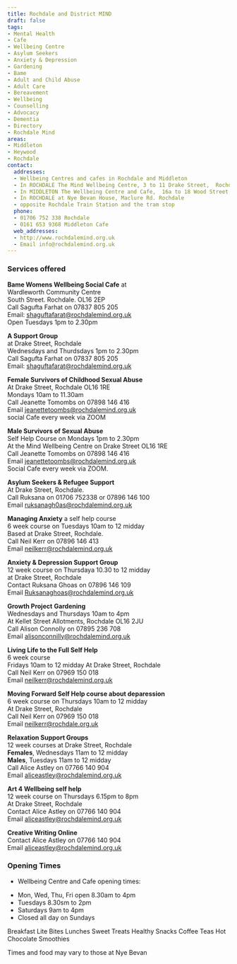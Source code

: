```yaml
---
title: Rochdale and District MIND
draft: false
tags:
- Mental Health
- Cafe 
- Wellbeing Centre
- Asylum Seekers
- Anxiety & Depression
- Gardening
- Bame
- Adult and Child Abuse
- Adult Care
- Bereavement
- Wellbeing
- Counselling
- Advocacy
- Dementia
- Directory
- Rochdale Mind
areas:
- Middleton
- Heywood
- Rochdale
contact:
  addresses:
  - Wellbeing Centres and cafes in Rochdale and Middleton  
  - In ROCHDALE The Mind Wellbeing Centre, 3 to 11 Drake Street,  Rochdale  OL16 1RE  
  - In MIDDLETON The Wellbeing Centre and Cafe,  16a to 18 Wood Street, Middleton  
  - In ROCHDALE at Nye Bevan House, Maclure Rd. Rochdale  
  - opposite Rochdale Train Station and the tram stop
  phone:
  - 01706 752 338 Rochdale
  - 0161 653 9368 Middleton Cafe
  web_addresses:
  - http://www.rochdalemind.org.uk
  - Email info@rochdalemind.org.uk  
---
```



### Services offered   
**Bame Womens Wellbeing Social Cafe** at  
Wardleworth Community Centre  
South Street. Rochdale.  OL16 2EP  
Call Sagufta Farhat on 07837 805 205  
Email: shaguftafarat@rochdalemind.org.uk  
Open Tuesdays 1pm to 2.30pm  

**A Support Group**    
at Drake Street, Rochdale  
Wednesdays and Thurdsdays  1pm to 2.30pm  
Call Sagufta Farhat on 07837 805 205  
Email: shaguftafarat@rochdalemind.org.uk 

**Female Survivors of Childhood Sexual Abuse**  
At Drake Street, Rochdale  OL16 1RE  
Mondays 10am to 11.30am  
Call Jeanette Tomombs on 07898 146 416  
Email jeanettetoombs@rochdalemind.org.uk  
social Cafe every week via ZOOM  

**Male Survivors of Sexual Abuse**  
Self Help Course on Mondays 1pm to 2.30pm  
At the Mind Wellbeing Centre on Drake Street OL16 1RE  
Call Jeanette Tomombs on 07898 146 416  
Email jeanettetoombs@rochdalemind.org.uk  
Social Cafe every week via ZOOM.  

**Asylum Seekers & Refugee Support**  
At  Drake Street, Rochdale.  
Call Ruksana on 01706 752338 or  07896 146 100  
Email ruksanagh0as@rochdalemind.org.uk  

**Managing Anxiety**    a self help course  
6 week course on Tuesdays   10am to 12 midday  
Based at Drake Street, Rochdale.  
Call Neil Kerr on 07896 146 413  
Email  neilkerr@rochdalemind.org.uk  

**Anxiety & Depression Support Group**    
12 week course on Thursdaya  10.30 to 12 midday  
at Drake Street, Rochdale  
Contact Ruksana Ghoas on 07896 146 109  
Email Ruksanaghoas@rochdalemind.org.uk  

**Growth Project**    **Gardening**  
Wednesdays and Thursdays 10am to 4pm  
At Kellet Street Allotments, Rochdale OL16 2JU  
Call Alison Connolly on 07895 236 708  
Email alisonconnilly@rochdalemind.org.uk  

**Living Life to the Full    Self Help**    
6 week course  
Fridays 10am to 12 midday
At Drake Street, Rochdale  
Call Neil Kerr on 07969 150 018  
Email neilkerr@rochdalemind.org.uk 

**Moving Forward    Self Help course  about deparession**   
6 week course on Thursdays 10am to 12 midday  
At Drake Street, Rochdale  
Call Neil Kerr on 07969 150 018  
Email neilkerr@rochdale.org.uk  

**Relaxation     Support Groups**  
12 week courses at Drake Street, Rochdale  
      **Females**, Wednesdays 11am to 12 midday  
    **Males**, Tuesdays  11am to 12 midday  
Call Alice Astley on 07766 140 904  
Email aliceastley@rochdalemind.org.uk 

**Art 4 Wellbeing     self help**  
12 week course on Thursdays 6.15pm to 8pm  
At Drake Street, Rochdale  
Contact Alice Astley on 07766 140 904  
Email aliceastley@rochdalemind.org.uk  

**Creative Writing      Online**  
Contact Alice Astley on 07766 140 904  
Email aliceastley@rochdalemind.org.uk  

### Opening Times  
* Wellbeing Centre and Cafe opening times:  
- Mon, Wed, Thu, Fri open 8.30am to 4pm  
- Tuesdays 8.30sm to 2pm  
- Saturdays 9am to 4pm  
- Closed all day on Sundays  

Breakfast Lite Bites Lunches Sweet Treats Healthy Snacks Coffee Teas Hot Chocolate  Smoothies

Times and food may vary to those at Nye Bevan

